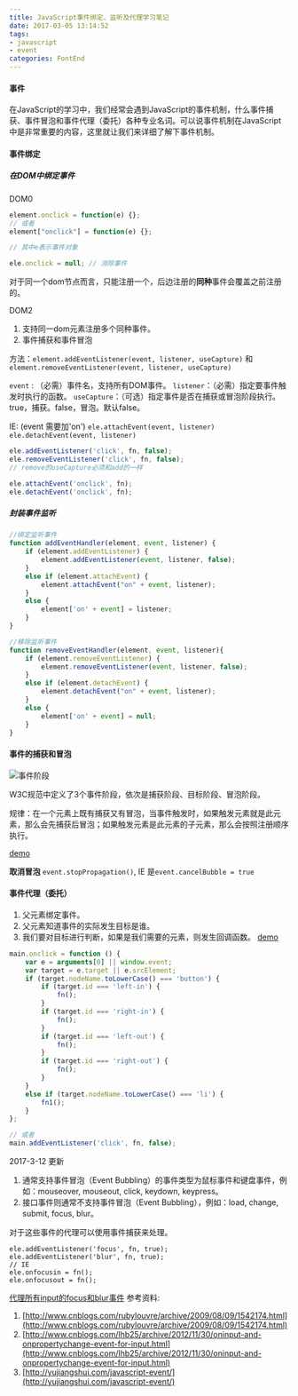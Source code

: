 ```yaml
---
title: JavaScript事件绑定、监听及代理学习笔记
date: 2017-03-05 13:14:52
tags:
- javascript
- event
categories: FontEnd
---
```


#### 事件
在JavaScript的学习中，我们经常会遇到JavaScript的事件机制，什么事件捕获、事件冒泡和事件代理（委托）各种专业名词。可以说事件机制在JavaScript中是非常重要的内容，这里就让我们来详细了解下事件机制。

#### 事件绑定
##### 在DOM中绑定事件
<!-- more -->
DOM0
``` javascript
element.onclick = function(e) {};
// 或者
element["onclick"] = function(e) {};

// 其中e表示事件对象

ele.onclick = null; // 消除事件
```
对于同一个dom节点而言，只能注册一个，后边注册的**同种**事件会覆盖之前注册的。

DOM2
 1. 支持同一dom元素注册多个同种事件。
 2. 事件捕获和事件冒泡

方法：`element.addEventListener(event, listener, useCapture)` 和 `element.removeEventListener(event, listener, useCapture)`

`event` : （必需）事件名，支持所有DOM事件。
`listener`：（必需）指定要事件触发时执行的函数。
`useCapture`：（可选）指定事件是否在捕获或冒泡阶段执行。true，捕获。false，冒泡。默认false。

IE: (event 需要加'on')
`ele.attachEvent(event, listener)`
`ele.detachEvent(event, listener)`

``` javascript
ele.addEventListener('click', fn, false);
ele.removeEventListener('click', fn, false);
// remove的useCapture必须和add的一样

ele.attachEvent('onclick', fn);
ele.detachEvent('onclick', fn);
```
##### 封装事件监听
``` javascript
//绑定监听事件
function addEventHandler(element, event, listener) {
    if (element.addEventListener) {
        element.addEventListener(event, listener, false);
    }
    else if (element.attachEvent) {
        element.attachEvent("on" + event, listener);
    }
    else {
        element['on' + event] = listener;
    }
}

//移除监听事件
function removeEventHandler(element, event, listener){
    if (element.removeEventListener) {
        element.removeEventListener(event, listener, false);
    }
    else if (element.detachEvent) {
        element.detachEvent("on" + event, listener);
    }
    else {
        element['on' + event] = null;
    }
}
```
#### 事件的捕获和冒泡
![事件阶段](http://ojf9z9wko.bkt.clouddn.com/image/js-evet.png)

W3C规范中定义了3个事件阶段，依次是捕获阶段、目标阶段、冒泡阶段。

规律：在一个元素上既有捕获又有冒泡，当事件触发时，如果触发元素就是此元素，那么会先捕获后冒泡；如果触发元素是此元素的子元素，那么会按照注册顺序执行。

[demo](https://gitcook.github.io/demo/event.html)

**取消冒泡**
`event.stopPropagation()`, IE 是`event.cancelBubble = true`

#### 事件代理（委托）
1. 父元素绑定事件。
2. 父元素知道事件的实际发生目标是谁。
3. 我们要对目标进行判断，如果是我们需要的元素，则发生回调函数。
[demo](https://gitcook.github.io/demo/ife-201703/binbin/js-task04.html)
``` javascript
main.onclick = function () {
    var e = arguments[0] || window.event;
    var target = e.target || e.srcElement;
    if (target.nodeName.toLowerCase() === 'button') {
        if (target.id === 'left-in') {
            fn();
        }
        if (target.id === 'right-in') {
            fn();
        }
        if (target.id === 'left-out') {
            fn();
        }
        if (target.id === 'right-out') {
            fn();
        }
    }
    else if (target.nodeName.toLowerCase() === 'li') {
        fn1();
    }
};

// 或者
main.addEventListener('click', fn, false);
```
2017-3-12 更新
1. 通常支持事件冒泡（Event Bubbling）的事件类型为鼠标事件和键盘事件，例如：mouseover, mouseout, click, keydown, keypress。
2. 接口事件则通常不支持事件冒泡（Event Bubbling），例如：load, change, submit, focus, blur。

对于这些事件的代理可以使用事件捕获来处理。
```
ele.addEventListener('focus', fn, true);
ele.addEventListener('blur', fn, true);
// IE
ele.onfocusin = fn();
ele.onfocusout = fn();
```
[代理所有input的focus和blur事件](https://gitcook.github.io/demo/ife-201703/yaoyao/demo2.html)
参考资料:
1. [http://www.cnblogs.com/rubylouvre/archive/2009/08/09/1542174.html](http://www.cnblogs.com/rubylouvre/archive/2009/08/09/1542174.html)
2. [http://www.cnblogs.com/lhb25/archive/2012/11/30/oninput-and-onpropertychange-event-for-input.html](http://www.cnblogs.com/lhb25/archive/2012/11/30/oninput-and-onpropertychange-event-for-input.html)
3. [http://yujiangshui.com/javascript-event/](http://yujiangshui.com/javascript-event/)